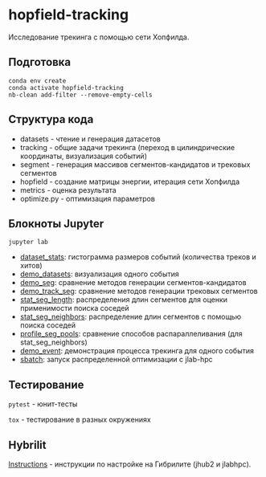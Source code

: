 # hopfield-tracking

Исследование трекинга с помощью сети Хопфилда.

## Подготовка

```shell
conda env create
conda activate hopfield-tracking
nb-clean add-filter --remove-empty-cells
```

## Структура кода
*   datasets - чтение и генерация датасетов
*   tracking - общие задачи трекинга (переход в цилиндрические координаты, визуализация событий)
*   segment - генерация массивов сегментов-кандидатов и трековых сегментов
*   hopfield - создание матрицы энергии, итерация сети Хопфилда
*   metrics - оценка результата
*   optimize.py - оптимизация параметров

## Блокноты Jupyter

`jupyter lab`

- [dataset_stats](dataset_stats.ipynb): гистограмма размеров событий (количества треков и хитов)
- [demo_datasets](demo_datasets.ipynb): визуализация одного события
- [demo_seg](demo_seg.ipynb): сравнение методов генерации сегментов-кандидатов
- [demo_track_seg](demo_track_seg.ipynb): сравнение методов генерации трековых сегментов
- [stat_seg_length](stat_seg_length.ipynb): распределения длин сегментов для оценки применимости поиска соседей
- [stat_seg_neighbors](stat_seg_neighbors.ipynb): распределение длин сегментов с помощью поиска соседей
- [profile_seg_pools](profile_seg_pools.ipynb): сравнение способов распараллеливания (для stat_seg_neighbors)
- [demo_event](demo_event.ipynb): демонстрация процесса трекинга для одного события
- [sbatch](sbatch.ipynb): запуск распределенной оптимизации с jlab-hpc

## Тестирование

`pytest` - юнит-тесты

`tox` - тестирование в разных окружениях

## Hybrilit
[Instructions](README-jhub.md) - инструкции по настройке на Гибрилите (jhub2 и jlabhpc).